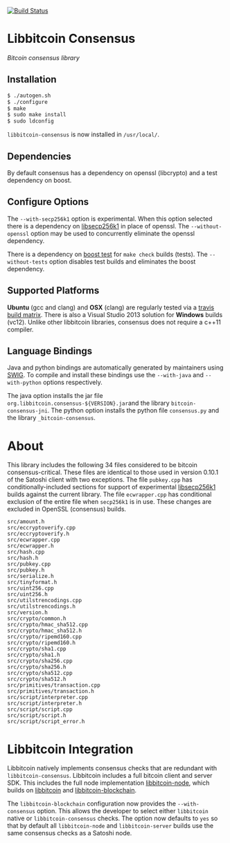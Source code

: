 [![Build Status](https://travis-ci.org/libbitcoin/libbitcoin-consensus.svg?branch=master)](https://travis-ci.org/libbitcoin/libbitcoin-consensus)

# Libbitcoin Consensus

*Bitcoin consensus library*

## Installation

```sh
$ ./autogen.sh
$ ./configure
$ make
$ sudo make install
$ sudo ldconfig
```

`libbitcoin-consensus` is now installed in `/usr/local/`.

## Dependencies

By default consensus has a dependency on openssl (libcrypto) and a test dependency on boost.

## Configure Options

The `--with-secp256k1` option is experimental. When this option selected there is a dependency on [libsecp256k1](https://github.com/bitcoin/secp256k1) in place of openssl. The `--without-openssl` option may be used to concurrently eliminate the openssl dependency.

There is a dependency on [boost test](http://www.boost.org/doc/libs/1_50_0/libs/test/doc/html/index.html) for `make check` builds (tests). The `--without-tests` option disables test builds and eliminates the boost dependency.

## Supported Platforms

**Ubuntu** (gcc and clang) and **OSX** (clang) are regularly tested via a [travis build matrix](https://travis-ci.org/libbitcoin/libbitcoin-consensus). There is also a Visual Studio 2013 solution for **Windows** builds (vc12). Unlike other libbitcoin libraries, consensus does not require a c++11 compiler.

## Language Bindings

Java and python bindings are automatically generated by maintainers using [SWIG](http://www.swig.org). To compile and install these bindings use the `--with-java` and `--with-python` options respectively.

The java option installs the jar file `org.libbitcoin.consensus-${VERSION}.jar`and the library `bitcoin-consensus-jni`. The python option installs the python file `consensus.py` and the library `_bitcoin-consensus`.

# About

This library includes the following 34 files considered to be bitcoin consensus-critical. These files are identical to those used in version 0.10.1 of the Satoshi client with two exceptions. The file `pubkey.cpp` has conditionally-included sections for support of experimental [libsecp256k1](https://github.com/bitcoin/secp256k1) builds against the current library. The file `ecwrapper.cpp` has conditional exclusion of the entire file when `secp256k1` is in use. These changes are excluded in OpenSSL (consensus) builds.

```
src/amount.h
src/eccryptoverify.cpp
src/eccryptoverify.h
src/ecwrapper.cpp
src/ecwrapper.h
src/hash.cpp
src/hash.h
src/pubkey.cpp
src/pubkey.h
src/serialize.h
src/tinyformat.h
src/uint256.cpp
src/uint256.h
src/utilstrencodings.cpp
src/utilstrencodings.h
src/version.h
src/crypto/common.h
src/crypto/hmac_sha512.cpp
src/crypto/hmac_sha512.h
src/crypto/ripemd160.cpp
src/crypto/ripemd160.h
src/crypto/sha1.cpp
src/crypto/sha1.h
src/crypto/sha256.cpp
src/crypto/sha256.h
src/crypto/sha512.cpp
src/crypto/sha512.h
src/primitives/transaction.cpp
src/primitives/transaction.h
src/script/interpreter.cpp
src/script/interpreter.h
src/script/script.cpp
src/script/script.h
src/script/script_error.h
```

# Libbitcoin Integration

Libbitcoin natively implements consensus checks that are redundant with `libbitcoin-consensus`. Libbitcoin includes a full bitcoin client and server SDK. This includes the full node implementation [libbitcoin-node](https://github.com/libbitcoin/libbitcoin-node), which builds on [libbitcoin](https://github.com/libbitcoin/libbitcoin) and [libbitcoin-blockchain](https://github.com/libbitcoin/libbitcoin-blockchain).

The `libbitcoin-blockchain` configuration now provides the `--with-consensus` option. This allows the developer to select either `libbitcoin` native or `libbitcoin-consensus` checks. The option now defaults to `yes` so that by default all `libbitcoin-node` and `libbitcoin-server` builds use the same consensus checks as a Satoshi node.
